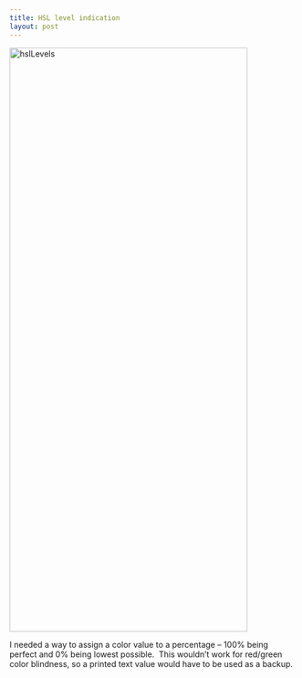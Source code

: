 ```yaml
---
title: HSL level indication
layout: post
---
```

[<img class="alignnone size-large wp-image-597" src="/img/Budget-Tracker/hslLevels-417x1024.png" alt="hslLevels" width="417" height="1024" />][1]

I needed a way to assign a color value to a percentage &#8211; 100% being perfect and 0% being lowest possible.  This wouldn&#8217;t work for red/green color blindness, so a printed text value would have to be used as a backup.

<!--more-->

 [1]: /img/Budget-Tracker/hslLevels.png

